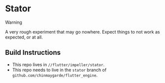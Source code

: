 # Stator

> [!WARNING]
> A very rough experiment that may go nowhere. Expect things to not work as expected, or at all.

## Build Instructions

* This repo lives in `//flutter/impeller/stator`.
* This repo needs to live in the `stator` branch of `github.com/chinmaygarde/flutter_engine`.
